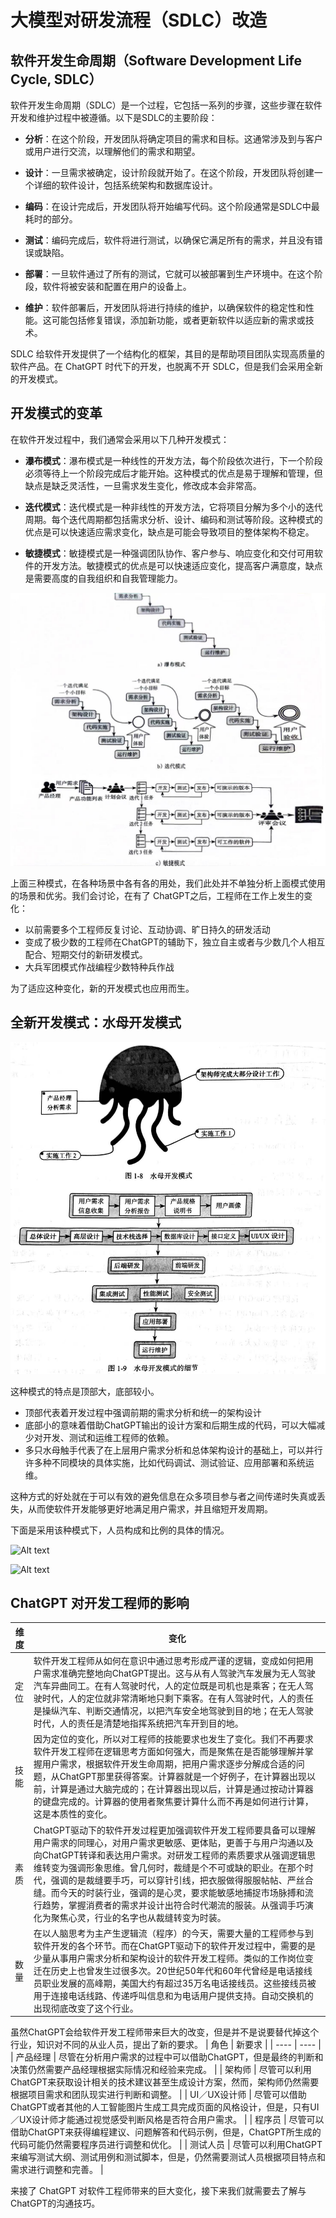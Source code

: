# 大模型对研发流程（SDLC）改造

## 软件开发生命周期（Software Development Life Cycle, SDLC）

软件开发生命周期（SDLC）是一个过程，它包括一系列的步骤，这些步骤在软件开发和维护过程中被遵循。以下是SDLC的主要阶段：

- **分析**：在这个阶段，开发团队将确定项目的需求和目标。这通常涉及到与客户或用户进行交流，以理解他们的需求和期望。

- **设计**：一旦需求被确定，设计阶段就开始了。在这个阶段，开发团队将创建一个详细的软件设计，包括系统架构和数据库设计。

- **编码**：在设计完成后，开发团队将开始编写代码。这个阶段通常是SDLC中最耗时的部分。

- **测试**：编码完成后，软件将进行测试，以确保它满足所有的需求，并且没有错误或缺陷。

- **部署**：一旦软件通过了所有的测试，它就可以被部署到生产环境中。在这个阶段，软件将被安装和配置在用户的设备上。

- **维护**：软件部署后，开发团队将进行持续的维护，以确保软件的稳定性和性能。这可能包括修复错误，添加新功能，或者更新软件以适应新的需求或技术。

SDLC 给软件开发提供了一个结构化的框架，其目的是帮助项目团队实现高质量的软件产品。在 ChatGPT 时代下的开发，也脱离不开 SDLC，但是我们会采用全新的开发模式。

## 开发模式的变革

在软件开发过程中，我们通常会采用以下几种开发模式：

- **瀑布模式**：瀑布模式是一种线性的开发方法，每个阶段依次进行，下一个阶段必须等待上一个阶段完成后才能开始。这种模式的优点是易于理解和管理，但缺点是缺乏灵活性，一旦需求发生变化，修改成本会非常高。

- **迭代模式**：迭代模式是一种非线性的开发方法，它将项目分解为多个小的迭代周期。每个迭代周期都包括需求分析、设计、编码和测试等阶段。这种模式的优点是可以快速适应需求变化，缺点是可能会导致项目的整体架构不稳定。


- **敏捷模式**：敏捷模式是一种强调团队协作、客户参与、响应变化和交付可用软件的开发方法。敏捷模式的优点是可以快速适应变化，提高客户满意度，缺点是需要高度的自我组织和自我管理能力。

![](../res/patterns.png)

上面三种模式，在各种场景中各有各的用处，我们此处并不单独分析上面模式使用的场景和优劣。我们会讨论，在有了 ChatGPT之后，工程师在工作上发生的变化：
- 以前需要多个工程师反复讨论、互动协调、旷日持久的研发活动
- 变成了极少数的工程师在ChatGPT的辅助下，独立自主或者与少数几个人相互配合、短期交付的新研发模式。
- 大兵军团模式作战编程少数特种兵作战

为了适应这种变化，新的开发模式也应用而生。

## 全新开发模式：水母开发模式

![Alt text](../res/jellyfish.jpg)

这种模式的特点是顶部大，底部较小。
- 顶部代表着开发过程中强调前期的需求分析和统一的架构设计
- 底部小的意味着借助ChatGPT输出的设计方案和后期生成的代码，可以大幅减少对开发、测试和运维工程师的依赖。
- 多只水母触手代表了在上层用户需求分析和总体架构设计的基础上，可以并行许多种不同模块的具体实施，比如代码调试、测试验证、应用部署和系统运维。

这种方式的好处就在于可以有效的避免信息在众多项目参与者之间传递时失真或丢失，从而使软件开发能够更好地满足用户需求，并且缩短开发周期。

下面是采用该种模式下，人员构成和比例的具体的情况。

![Alt text](https://aimaksen.rarelimiting.com/jellyfish-core.png)

![Alt text](https://aimaksen.rarelimiting.com/jellyfish-distribution.png)

## ChatGPT 对开发工程师的影响

| 维度 | 变化 |
| ---- | ---- |
|   定位   |   软件开发工程师从如何在意识中通过思考形成严谨的逻辑，变成如何把用户需求准确完整地向ChatGPT提出。这与从有人驾驶汽车发展为无人驾驶汽车异曲同工。在有人驾驶时代，人的定位既是司机也是乘客；在无人驾驶时代，人的定位就非常清晰地只剩下乘客。在有人驾驶时代，人的责任是操纵汽车、判断交通情况，以把汽车安全地驾驶到目的地；在无人驾驶时代，人的责任是清楚地指挥系统把汽车开到目的地。   |
|   技能   |   因为定位的变化，所以对工程师的技能要求也发生了变化。我们不再要求软件开发工程师在逻辑思考方面如何强大，而是聚焦在是否能够理解并掌握用户需求，根据软件开发生命周期，把用户需求逐步分解成合适的问题，从ChatGPT那里获得答案。计算器就是一个好例子，在计算器出现以前，计算是通过大脑完成的；在计算器出现以后，计算是通过按动计算器的键盘完成的。计算器的使用者聚焦要计算什么而不再是如何进行计算，这是本质性的变化。   |
|    素质     |    ChatGPT驱动下的软件开发过程更加强调软件开发工程师要具备可以理解用户需求的同理心，对用户需求更敏感、更体贴，更善于与用户沟通以及向ChatGPT转译和表达用户需求。对研发工程师的素质要求从强调逻辑思维转变为强调形象思维。曾几何时，裁缝是个不可或缺的职业。在那个时代，强调的是裁缝要手巧，可以穿针引线，把衣服做得服服帖帖、严丝合缝。而今天的时装行业，强调的是心灵，要求能敏感地捕捉市场脉搏和流行趋势，掌握消费者的需求并设计出符合时代潮流的服装。从强调手巧演化为聚焦心灵，行业的名字也从裁缝转变为时装。    |
|   数量   |   在以人脑思考为主产生逻辑流（程序）的今天，需要大量的工程师参与到软件开发的各个环节。而在ChatGPT驱动下的软件开发过程中，需要的是少量从事用户需求分析和架构设计的软件开发工程师。类似的工作岗位变迁在历史上也曾发生过很多次。20世纪50年代和60年代曾经是电话接线员职业发展的高峰期，美国大约有超过35万名电话接线员。这些接线员被用于连接电话线路、传递呼叫信息和为电话用户提供支持。自动交换机的出现彻底改变了这个行业。   |

虽然ChatGPT会给软件开发工程师带来巨大的改变，但是并不是说要替代掉这个行业，知识对不同的从业人员，提出了新的要求。
| 角色 | 新要求 |
| ---- | ---- |
| 产品经理 | 尽管在分析用户需求的过程中可以借助ChatGPT，但是最终的判断和决策仍然需要产品经理根据实际情况和经验来完成。 |
| 架构师 | 尽管可以利用ChatGPT来获取设计相关的技术建议甚至生成设计方案，然而，架构师仍然需要根据项目需求和团队现实进行判断和调整。 |
| UI／UX设计师 | 尽管可以借助ChatGPT或者其他的人工智能图片生成工具完成页面的风格设计，但是，只有UI／UX设计师才能通过视觉感受判断风格是否符合用户需求。 |
| 程序员 | 尽管可以借助ChatGPT来获得编程建议、问题解答和代码示例，但是，ChatGPT所生成的代码可能仍然需要程序员进行调整和优化。 |
| 测试人员 | 尽管可以利用ChatGPT来编写测试大纲、测试用例和测试脚本，但是，仍然需要测试人员根据项目特点和需求进行调整和完善。 |

来接了 ChatGPT 对软件工程师带来的巨大变化，接下来我们就需要去了解与ChatGPT的沟通技巧。